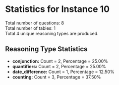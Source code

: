 # Statistics for Instance 10<br/>
Total number of questions: 8<br/>
Total number of tables: 1<br/>
Total 4 unique reasoning types are produced.<br/>
## Reasoning Type Statistics<br/>
- **conjunction:** Count = 2, Percentage = 25.00%<br/>
- **quantifiers:** Count = 2, Percentage = 25.00%<br/>
- **date_difference:** Count = 1, Percentage = 12.50%<br/>
- **counting:** Count = 3, Percentage = 37.50%<br/>

